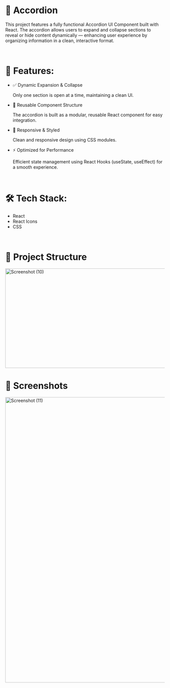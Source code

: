 <h1>📂 Accordion</h1>
<p>This project features a fully functional Accordion UI Component built with React. The accordion allows users to expand and collapse sections to reveal or hide content dynamically — enhancing user experience by organizing information in a clean, interactive format.</p>

<br>
<h1>🚀 Features:</h1>
<ul>
  <li>✅ Dynamic Expansion & Collapse</li>
  <p>Only one section is open at a time, maintaining a clean UI.</p>
  <li>🧠 Reusable Component Structure</li>
  <p>The accordion is built as a modular, reusable React component for easy integration.</p>
  <li>🎨 Responsive & Styled</li>
  <p>Clean and responsive design using CSS modules.</p>
  <li>⚡ Optimized for Performance</li>
  <p>Efficient state management using React Hooks (useState, useEffect) for a smooth experience.</p>
</ul>
<br>
<h1>🛠️ Tech Stack:</h1>
<ul>
  <li>React</li>
  <li>React Icons</li>
  <li>CSS</li>
</ul>
<br>
<h1>📁 Project Structure</h1>
<img width="961" height="314" alt="Screenshot (10)" src="https://github.com/user-attachments/assets/9940c13d-dc8e-4bee-a51e-09cdbb7dc33e" />

<br>
<h1>📸 Screenshots</h1>
<img width="1920" height="900" alt="Screenshot (11)" src="https://github.com/user-attachments/assets/87a0b4c0-f1df-41f6-93cf-6d8ffbb483eb" />


